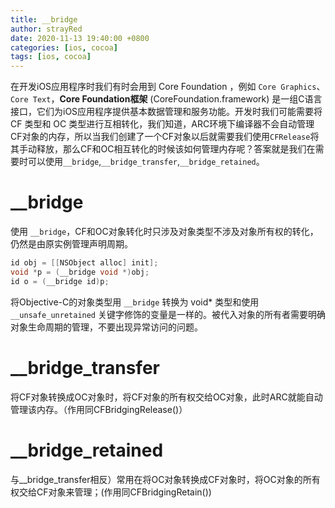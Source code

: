 ```yaml
---
title: __bridge
author: strayRed
date: 2020-11-13 19:40:00 +0800
categories: [ios, cocoa]
tags: [ios, cocoa]
---
```


在开发iOS应用程序时我们有时会用到 Core Foundation ，例如 `Core Graphics`、`Core Text`，**Core Foundation框架** (CoreFoundation.framework) 是一组C语言接口，它们为iOS应用程序提供基本数据管理和服务功能。开发时我们可能需要将 CF 类型和 OC 类型进行互相转化，我们知道，ARC环境下编译器不会自动管理CF对象的内存，所以当我们创建了一个CF对象以后就需要我们使用`CFRelease`将其手动释放，那么CF和OC相互转化的时候该如何管理内存呢？答案就是我们在需要时可以使用`__bridge`,`__bridge_transfer`,`__bridge_retained`。

# __bridge

使用 `__bridge`，CF和OC对象转化时只涉及对象类型不涉及对象所有权的转化，仍然是由原实例管理声明周期。

```Objective-C
id obj = [[NSObject alloc] init];
void *p = (__bridge void *)obj;
id o = (__bridge id)p;
```

将Objective-C的对象类型用 `__bridge` 转换为 void* 类型和使用 `__unsafe_unretained` 关键字修饰的变量是一样的。被代入对象的所有者需要明确对象生命周期的管理，不要出现异常访问的问题。

# __bridge_transfer

将CF对象转换成OC对象时，将CF对象的所有权交给OC对象，此时ARC就能自动管理该内存。（作用同CFBridgingRelease()）

# __bridge_retained

与__bridge_transfer相反）常用在将OC对象转换成CF对象时，将OC对象的所有权交给CF对象来管理；(作用同CFBridgingRetain())